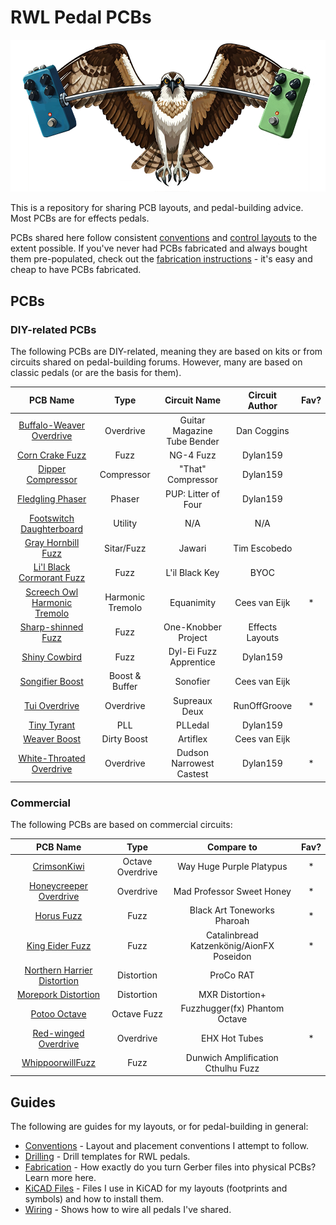 # RWL Pedal PCBs

![RWL Pedals Mascot, an Osprey](images/osprey.png)

This is a repository for sharing PCB layouts, and pedal-building advice. Most PCBs are for effects pedals.

PCBs shared here follow consistent [conventions](instructions/CONVENTIONS.md) and [control layouts](instructions/DRILLING.md) to the extent possible. If you've never had PCBs fabricated and always bought them pre-populated, check out the [fabrication instructions](instructions/FABRICATION.md) - it's easy and cheap to have PCBs fabricated.

## PCBs

### DIY-related PCBs

The following PCBs are DIY-related, meaning they are based on kits or from circuits shared on pedal-building forums. However, many are based on classic pedals (or are the basis for them).

|                          PCB Name                           |       Type       |        Circuit Name         | Circuit Author  | Fav?  |
| :---------------------------------------------------------: | :--------------: | :-------------------------: | :-------------: | :---: |
|    [Buffalo-Weaver Overdrive](/BuffaloWeaverOverdrive/)     |    Overdrive     | Guitar Magazine Tube Bender |   Dan Coggins   |
|             [Corn Crake Fuzz](/CornCrakeFuzz/)              |       Fuzz       |          NG-4 Fuzz          |    Dylan159     |
|           [Dipper Compressor](/DipperCompressor/)           |    Compressor    |      "That" Compressor      |    Dylan159     |
|            [Fledgling Phaser](/FledglingPhaser/)            |      Phaser      |     PUP: Litter of Four     |    Dylan159     |
|    [Footswitch Daughterboard](/FootswitchDaughterboard/)    |     Utility      |             N/A             |       N/A       |
|          [Gray Hornbill Fuzz](/GrayHornbillFuzz/)           |    Sitar/Fuzz    |           Jawari            |  Tim Escobedo   |
|    [Li'l Black Cormorant Fuzz](/LilBlackCormorantFuzz/)     |       Fuzz       |       L'il Black Key        |      BYOC       |
| [Screech Owl Harmonic Tremolo](/ScreechOwlHarmonicTremolo/) | Harmonic Tremolo |         Equanimity          |  Cees van Eijk  |   *   |
|          [Sharp-shinned Fuzz](/SharpShinnedFuzz/)           |       Fuzz       |     One-Knobber Project     | Effects Layouts |
|               [Shiny Cowbird](/ShinyCowbird/)               |       Fuzz       |   Dyl-Ei Fuzz Apprentice    |    Dylan159     |
|             [Songifier Boost](/SongifierBoost/)             |  Boost & Buffer  |          Sonofier           |  Cees van Eijk  |
|               [Tui Overdrive](/TuiOverdrive/)               |    Overdrive     |        Supreaux Deux        |  RunOffGroove   |   *   |
|               [Tiny Tyrant](/TinyTyrantPll/)                |       PLL        |           PLLedal           |    Dylan159     |
|                [Weaver Boost](/WeaverBoost/)                |   Dirty Boost    |          Artiflex           |  Cees van Eijk  |
|    [White-Throated Overdrive](/WhiteThroatedOverdrive/)     |    Overdrive     |  Dudson Narrowest Castest   |    Dylan159     |   *   |

### Commercial

The following PCBs are based on commercial circuits:

|                          PCB Name                          |       Type       |                Compare to                | Fav?  |
| :--------------------------------------------------------: | :--------------: | :--------------------------------------: | :---: |
|           [CrimsonKiwi](/CrimsonKiwiOverdrive/)            | Octave Overdrive |         Way Huge Purple Platypus         |   *   |
|     [Honeycreeper Overdrive](/HoneycreeperOverdrive/)      |    Overdrive     |        Mad Professor Sweet Honey         |   *   |
|                 [Horus Fuzz](/HorusFuzz/)                  |       Fuzz       |       Black Art Toneworks Pharoah        |   *   |
|             [King Eider Fuzz](/KingEiderFuzz/)             |       Fuzz       | Catalinbread Katzenkönig/AionFX Poseidon |   *   |
| [Northern Harrier Distortion](/NorthernHarrierDistortion/) |    Distortion    |                ProCo RAT                 |
|        [Morepork Distortion](/MoreporkDistortion/)         |    Distortion    |             MXR Distortion+              |
|               [Potoo Octave](/PotooOctave/)                |   Octave Fuzz    |      Fuzzhugger(fx) Phantom Octave       |
|        [Red-winged Overdrive](/RedwingedOverdrive/)        |    Overdrive     |              EHX Hot Tubes               |   *   |
|           [WhippoorwillFuzz](/WhippoorwillFuzz/)           |       Fuzz       |    Dunwich Amplification Cthulhu Fuzz    |

## Guides

The following are guides for my layouts, or for pedal-building in general:

* [Conventions](instructions/CONVENTIONS.md) - Layout and placement conventions I attempt to follow.
* [Drilling](instructions/DRILLING.md) - Drill templates for RWL pedals.
* [Fabrication](instructions/FABRICATION.md) - How exactly do you turn Gerber files into physical PCBs? Learn more here.
* [KiCAD Files](KiCAD/KICAD_SETUP.md) - Files I use in KiCAD for my layouts (footprints and symbols) and how to install them.
* [Wiring](instructions/WIRING.md) - Shows how to wire all pedals I've shared.